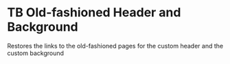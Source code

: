 # TB Old-fashioned Header and Background

Restores the links to the old-fashioned pages for the custom header and the custom background
